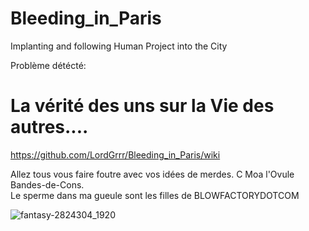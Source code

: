 # Bleeding_in_Paris
Implanting and following Human Project into the City

Problème détécté:  
# La vérité des uns sur la Vie des autres....
https://github.com/LordGrrr/Bleeding_in_Paris/wiki  
  
Allez tous vous faire foutre avec vos idées de merdes. C Moa l'Ovule Bandes-de-Cons.  
Le sperme dans ma gueule sont les filles de BLOWFACTORYDOTCOM

![fantasy-2824304_1920](https://github.com/LordGrrr/Bleeding_in_Paris/assets/134517577/eb3cfab8-4710-43b7-ac96-98bad6027c0b)

